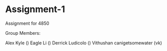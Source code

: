 # Assignment-1
Assignment for 4850

Group Members:

Alex Kyle ()
Eagle Li  ()
Derrick Ludicolo ()
Vithushan canigetsomewater (vk)
